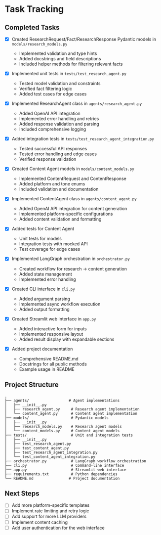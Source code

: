 # Task Tracking

## Completed Tasks
- [x] Created ResearchRequest/Fact/ResearchResponse Pydantic models in `models/research_models.py`
  - Implemented validation and type hints
  - Added docstrings and field descriptions
  - Included helper methods for filtering relevant facts

- [x] Implemented unit tests in `tests/test_research_agent.py`
  - Tested model validation and constraints
  - Verified fact filtering logic
  - Added test cases for edge cases

- [x] Implemented ResearchAgent class in `agents/research_agent.py`
  - Added OpenAI API integration
  - Implemented error handling and retries
  - Added response validation and parsing
  - Included comprehensive logging

- [x] Added integration tests in `tests/test_research_agent_integration.py`
  - Tested successful API responses
  - Tested error handling and edge cases
  - Verified response validation

- [x] Created Content Agent models in `models/content_models.py`
  - Implemented ContentRequest and ContentResponse
  - Added platform and tone enums
  - Included validation and documentation

- [x] Implemented ContentAgent class in `agents/content_agent.py`
  - Added OpenAI API integration for content generation
  - Implemented platform-specific configurations
  - Added content validation and formatting

- [x] Added tests for Content Agent
  - Unit tests for models
  - Integration tests with mocked API
  - Test coverage for edge cases

- [x] Implemented LangGraph orchestration in `orchestrator.py`
  - Created workflow for research → content generation
  - Added state management
  - Implemented error handling

- [x] Created CLI interface in `cli.py`
  - Added argument parsing
  - Implemented async workflow execution
  - Added output formatting

- [x] Created Streamlit web interface in `app.py`
  - Added interactive form for inputs
  - Implemented responsive layout
  - Added result display with expandable sections

- [x] Added project documentation
  - Comprehensive README.md
  - Docstrings for all public methods
  - Example usage in README

## Project Structure
```
.
├── agents/                  # Agent implementations
│   ├── __init__.py
│   ├── research_agent.py     # Research agent implementation
│   └── content_agent.py      # Content agent implementation
├── models/                   # Pydantic models
│   ├── __init__.py
│   ├── research_models.py    # Research agent models
│   └── content_models.py     # Content agent models
├── tests/                    # Unit and integration tests
│   ├── __init__.py
│   ├── test_research_agent.py
│   ├── test_content_agent.py
│   ├── test_research_agent_integration.py
│   └── test_content_agent_integration.py
├── orchestrator.py           # LangGraph workflow orchestration
├── cli.py                    # Command-line interface
├── app.py                    # Streamlit web interface
├── requirements.txt          # Python dependencies
└── README.md                # Project documentation
```

## Next Steps
- [ ] Add more platform-specific templates
- [ ] Implement rate limiting and retry logic
- [ ] Add support for more LLM providers
- [ ] Implement content caching
- [ ] Add user authentication for the web interface
